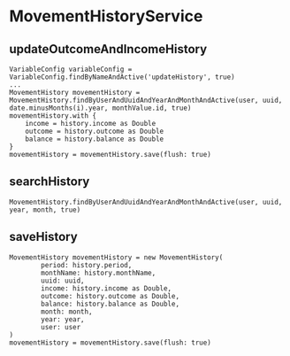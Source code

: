 # MovementHistoryService
## updateOutcomeAndIncomeHistory
    VariableConfig variableConfig = VariableConfig.findByNameAndActive('updateHistory', true)
    ...
    MovementHistory movementHistory = MovementHistory.findByUserAndUuidAndYearAndMonthAndActive(user, uuid, date.minusMonths(i).year, monthValue.id, true)
    movementHistory.with {
        income = history.income as Double
        outcome = history.outcome as Double
        balance = history.balance as Double
    }
    movementHistory = movementHistory.save(flush: true)
## searchHistory
    MovementHistory.findByUserAndUuidAndYearAndMonthAndActive(user, uuid, year, month, true)
## saveHistory
    MovementHistory movementHistory = new MovementHistory(
            period: history.period,
            monthName: history.monthName,
            uuid: uuid,
            income: history.income as Double,
            outcome: history.outcome as Double,
            balance: history.balance as Double,
            month: month,
            year: year,
            user: user
    )
    movementHistory = movementHistory.save(flush: true)